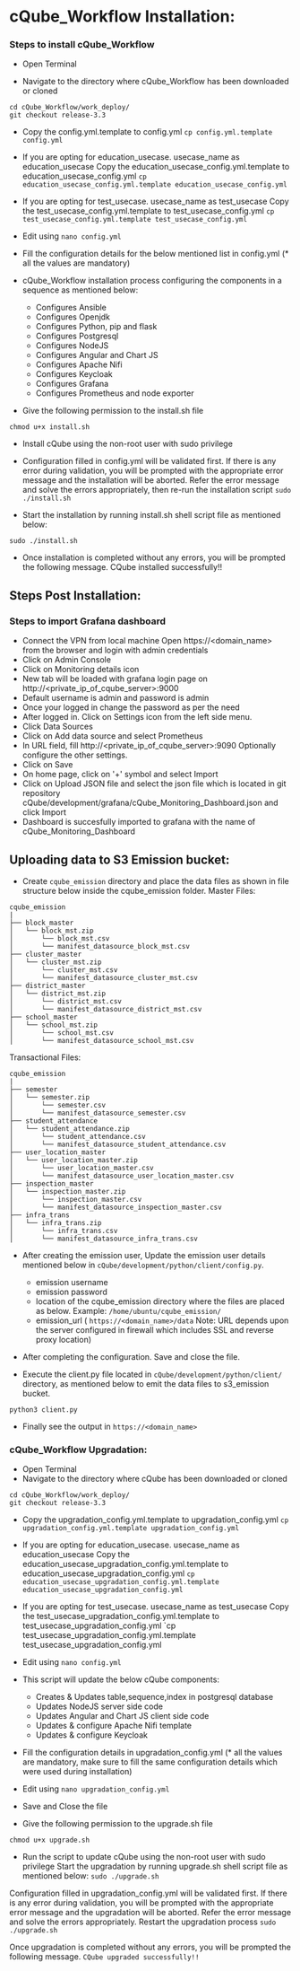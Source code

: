# cQube_Workflow Installation:

### Steps to install cQube_Workflow

- Open Terminal

- Navigate to the directory where cQube_Workflow has been downloaded or cloned
```
cd cQube_Workflow/work_deploy/
git checkout release-3.3
```

- Copy the config.yml.template to config.yml `cp config.yml.template config.yml`
- If you are opting for education_usecase. usecase_name as education_usecase Copy the education_usecase_config.yml.template to education_usecase_config.yml `cp education_usecase_config.yml.template education_usecase_config.yml`
- If you are opting for test_usecase. usecase_name as test_usecase Copy the test_usecase_config.yml.template to test_usecase_config.yml `cp test_usecase_config.yml.template test_usecase_config.yml`
- Edit using `nano config.yml`

- Fill the configuration details for the below mentioned list in config.yml (* all the values are mandatory)

- cQube_Workflow installation process configuring the components in a sequence as mentioned below:

  - Configures Ansible
  - Configures Openjdk
  - Configures Python, pip and flask
  - Configures Postgresql
  - Configures NodeJS
  - Configures Angular and Chart JS
  - Configures Apache Nifi
  - Configures Keycloak
  - Configures Grafana
  - Configures Prometheus and node exporter


- Give the following permission to the install.sh file

```chmod u+x install.sh```

- Install cQube using the non-root user with sudo privilege

- Configuration filled in config.yml will be validated first. If there is any error during validation, you will be prompted with the appropriate error message and the installation will be aborted. Refer the error message and solve the errors appropriately, then re-run the installation script `sudo ./install.sh`

- Start the installation by running install.sh shell script file as mentioned below:

```sudo ./install.sh```

- Once installation is completed without any errors, you will be prompted the following message. CQube installed successfully!!

## Steps Post Installation:

### Steps to import Grafana dashboard

- Connect the VPN from local machine
Open https://<domain_name> from the browser and login with admin credentials
- Click on Admin Console
- Click on Monitoring details icon
- New tab will be loaded with grafana login page on http://<private_ip_of_cqube_server>:9000
- Default username is admin and password is admin
- Once your logged in change the password as per the need
- After logged in. Click on Settings icon from the left side menu.
- Click Data Sources
- Click on Add data source and select Prometheus
- In URL field, fill http://<private_ip_of_cqube_server>:9090 Optionally configure the other settings.
- Click on Save
- On home page, click on '+' symbol and select Import
- Click on Upload JSON file and select the json file which is located in git repository cQube/development/grafana/cQube_Monitoring_Dashboard.json and click Import
- Dashboard is succesfully imported to grafana with the name of cQube_Monitoring_Dashboard

## Uploading data to S3 Emission bucket:
- Create `cqube_emission` directory and place the data files as shown in file structure below inside the cqube_emission folder.
Master Files:
```
cqube_emission
|
├── block_master
│   └── block_mst.zip
│       └── block_mst.csv
│       └── manifest_datasource_block_mst.csv
├── cluster_master
│   └── cluster_mst.zip
│       └── cluster_mst.csv
│       └── manifest_datasource_cluster_mst.csv
├── district_master
│   └── district_mst.zip
│       └── district_mst.csv
│       └── manifest_datasource_district_mst.csv
├── school_master
│   └── school_mst.zip
│       └── school_mst.csv
│       └── manifest_datasource_school_mst.csv
```

Transactional Files:
```
cqube_emission
|
├── semester
│   └── semester.zip
│       └── semester.csv
│       └── manifest_datasource_semester.csv
├── student_attendance
│   └── student_attendance.zip
│       └── student_attendance.csv
│       └── manifest_datasource_student_attendance.csv
├── user_location_master
│   └── user_location_master.zip
│       └── user_location_master.csv
│       └── manifest_datasource_user_location_master.csv
├── inspection_master
│   └── inspection_master.zip
│       └── inspection_master.csv
│       └── manifest_datasource_inspection_master.csv
├── infra_trans
│   └── infra_trans.zip
│       └── infra_trans.csv
│       └── manifest_datasource_infra_trans.csv
```
    

- After creating the emission user, Update the emission user details mentioned below in `cQube/development/python/client/config.py`.
  - emission username 
  - emission password
  - location of the cqube_emission directory where the files are placed as below. Example: `/home/ubuntu/cqube_emission/`
  - emission_url ( `https://<domain_name>/data` Note: URL depends upon the server configured in firewall which includes SSL and reverse proxy location)

- After completing the configuration. Save and close the file.
- Execute the client.py file located in `cQube/development/python/client/` directory, as mentioned below to emit the data files to s3_emission bucket. 
```
python3 client.py
```
- Finally see the output in ```https://<domain_name>```


### cQube_Workflow Upgradation:

- Open Terminal
- Navigate to the directory where cQube has been downloaded or cloned

```
cd cQube_Workflow/work_deploy/
git checkout release-3.3
```

- Copy the upgradation_config.yml.template to upgradation_config.yml `cp upgradation_config.yml.template upgradation_config.yml`
- If you are opting for education_usecase. usecase_name as education_usecase Copy the education_usecase_upgradation_config.yml.template to education_usecase_upgradation_config.yml `cp education_usecase_upgradation_config.yml.template education_usecase_upgradation_config.yml`
- If you are opting for test_usecase. usecase_name as test_usecase Copy the test_usecase_upgradation_config.yml.template to test_usecase_upgradation_config.yml `cp test_usecase_upgradation_config.yml.template test_usecase_upgradation_config.yml
- Edit using `nano config.yml`

- This script will update the below cQube components:

  - Creates & Updates table,sequence,index in postgresql database
  - Updates NodeJS server side code
  - Updates Angular and Chart JS client side code
  - Updates & configure Apache Nifi template
  - Updates & configure Keycloak
- Fill the configuration details in upgradation_config.yml (* all the values are mandatory, make sure to fill the same configuration details which were used during installation)

- Edit using `nano upgradation_config.yml`

- Save and Close the file

- Give the following permission to the upgrade.sh file

`chmod u+x upgrade.sh`
- Run the script to update cQube using the non-root user with sudo privilege
Start the upgradation by running upgrade.sh shell script file as mentioned below:
`sudo ./upgrade.sh`

Configuration filled in upgradation_config.yml will be validated first. If there is any error during validation, you will be prompted with the appropriate error message and the upgradation will be aborted. Refer the error message and solve the errors appropriately. Restart the upgradation process `sudo ./upgrade.sh`

Once upgradation is completed without any errors, you will be prompted the following message. 
```CQube upgraded successfully!!```
